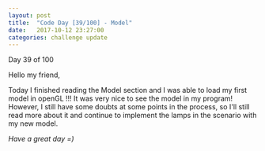 ```yaml
---
layout: post
title:  "Code Day [39/100] - Model"
date:   2017-10-12 23:27:00
categories: challenge update
---
```


Day 39 of 100

Hello my friend,

Today I finished reading the Model section and I was able to load my first model in openGL !!! It was very nice to see the model in my program! However, I still have some doubts at some points in the process, so I'll still read more about it and continue to implement the lamps in the scenario with my new model.

_Have a great day =)_